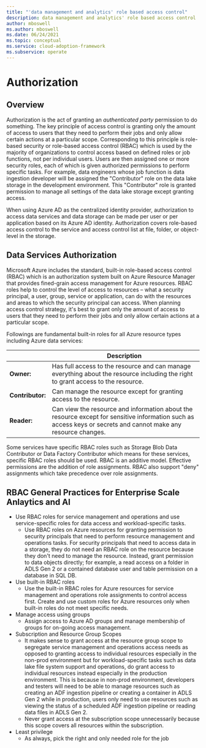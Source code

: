 ```yaml
---
title: "'data management and analytics' role based access control"
description: data management and analytics' role based access control
author: mboswell
ms.author: mboswell
ms.date: 06/24/2021
ms.topic: conceptual
ms.service: cloud-adoption-framework
ms.subservice: operate
---
```


# Authorization

## Overview

Authorization is the act of granting an *authenticated party* permission to do something. The key principle of access control is granting only the amount of access to users that they need to perform their jobs and only allow certain actions at a particular scope. Corresponding to this principle is role-based security or role-based access control (RBAC) which is used by the majority of organizations to control access based on defined roles or job functions, not per individual users. Users are
then assigned one or more security roles, each of which is given authorized permissions to perform specific tasks. For example, data engineers whose job function is data ingestion developer will be assigned the "Contributor" role on the data lake storage in the development environment. This "Contributor" role is granted permission
to manage all settings of the data lake storage except granting access.

When using Azure AD as the centralized identity provider, authorization to access data services and data storage can be made per user or per application based on its Azure AD identity. Authorization covers role-based access control to the service and access control list at file, folder, or object-level in the storage.

## Data Services Authorization

Microsoft Azure includes the standard, built-in role-based access control (RBAC) which is an authorization system built on Azure Resource Manager that provides fined-grain access management for Azure resources. RBAC roles help to control the level of access to resources – what a security principal, a user, group, service or application, can do with the resources and areas to which the security principal can access. When planning access control strategy, it's best to grant only the amount of access to users that they need to perform their jobs and only allow certain actions at a particular scope.

Followings are fundamental built-in roles for all Azure resource types including Azure data services:

|| Description |
|---|---|
| **Owner:**| Has full access to the resource and can manage everything about the resource including the right to grant access to the resource.|
| **Contributor:**|Can manage the resource except for granting access to the resource. |
| **Reader:**| Can view the resource and information about the resource except for sensitive information such as access keys or secrets and cannot make any resource changes.|

Some services have specific RBAC roles such as Storage Blob Data Contributor or Data Factory Contributor which means for these services, specific RBAC roles should be used.
RBAC is an additive model. Effective permissions are the addition of role assignments. RBAC also support "deny" assignments which take precedence over role assignments.

## RBAC General Practices for Enterprise Scale Anlaytics and AI

- Use RBAC roles for service management and operations and use service-specific roles for data access and workload-specific tasks.
  - Use RBAC roles on Azure resources for granting permission to security principals that need to perform resource management and operations tasks. For security principals that need to access data in a storage, they do not need an RBAC role on the resource because they don't need to manage the resource. Instead, grant permission to data objects directly; for example, a read access on a folder in ADLS Gen 2 or a contained database user and table permission on a database in SQL DB.
- Use built-in RBAC roles
  - Use the built-in RBAC roles for Azure resources for service management and operations role assignments to control access first. Create and use custom roles for Azure resources only when built-in roles do not meet specific needs.
- Manage access using groups
  - Assign access to Azure AD groups and manage membership of groups for on-going access management.
- Subscription and Resource Group Scopes
  - It makes sense to grant access at the resource group scope to segregate service management and operations access needs as opposed to granting access to individual resources especially in the non-prod environment but for workload-specific tasks such as data lake file system support and operations, do grant access to individual resources instead especially in the production environment. This is because in non-prod environment, developers and testers will need to be able to manage resources such as creating an ADF ingestion pipeline or creating a container in ADLS Gen 2 while in production, users only need to use resources such as viewing the status of a scheduled ADF ingestion pipeline or reading data files in ADLS Gen 2.
  - Never grant access at the subscription scope unnecessarily because this scope covers all resources within the subscription.
- Least privilege
  - As always, pick the right and only needed role for the job

